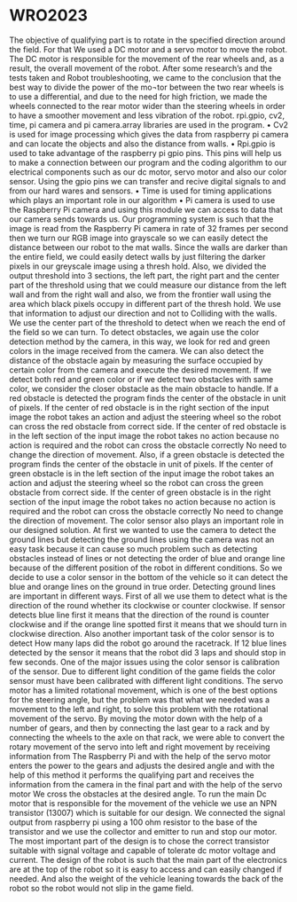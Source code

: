 # WRO2023
The objective of  qualifying part is to rotate in the specified direction around the field. For that We used a DC motor and a servo motor to move the robot. The DC motor is responsible for the movement of the rear wheels and, as a result, the overall movement of the robot. After some research’s and the tests taken and Robot troubleshooting, we came to the conclusion that the best way to divide the power of the mo¬tor between the two rear wheels is to use a differential, and due to the need for high friction, we made the wheels connected to the rear motor wider than the steering wheels in order to have a smoother movement and less vibration of the robot.
rpi.gpio, cv2, time, pi camera and pi camera.array libraries are used in the program.
•	Cv2  is used for image processing which gives the data from raspberry pi camera and can locate the objects and also the distance from walls.
•	Rpi.gpio is used to take advantage of the raspberry pi gpio pins. This pins will help us to make a connection between our program and the coding algorithm to our electrical components such as our dc motor, servo motor and also our color sensor. Using the gpio pins we can transfer and recive digital signals to and from our hard wares and sensors.
•	Time is used for timing applications which plays an important role in our algorithm
•	Pi camera is used to use the Raspberry Pi camera and using this module we can access to data that our camera sends towards us.
Our programming system is such that the image is read from the Raspberry Pi camera in rate of 32 frames per second then we turn our RGB image into grayscale so we can easily detect the distance between our robot to the mat walls. Since the walls are darker than the entire field, we could easily detect walls by just filtering the darker pixels in our greyscale image using a thresh hold. Also, we divided the output threshold into 3 sections, the left part, the right part and the center part of the threshold using that we could measure our distance from the left wall and from the right wall and also, we from the frontier wall using the area which black pixels occupy in different part of the thresh hold. We use that information to adjust our direction and not to Colliding with the walls. We use the center part of the threshold to detect when we reach the end of the field so we can turn.
To detect obstacles, we again use the color detection method by the camera, in this way, we look for red and green colors in the image received from the camera. We can also detect the distance of the obstacle again by measuring the surface occupied by certain color from the camera and execute the desired movement. If we detect both red and green color or if we detect two obstacles with same color, we consider the closer obstacle as the main obstacle to handle. If a red obstacle is detected the program finds the center of the obstacle in unit of pixels. If the center of red obstacle is in the right section of the input image the robot takes an action and adjust the steering wheel so the robot can cross the red obstacle from correct side. If the center of red obstacle is in the left section of the input image the robot takes no action because no action is required and the robot can cross the obstacle correctly No need to change the direction of movement. Also, if a green obstacle is detected the program finds the center of the obstacle in unit of pixels. If the center of green obstacle is in the left section of the input image the robot takes an action and adjust the steering wheel so the robot can cross the green obstacle from correct side. If the center of green obstacle is in the right section of the input image the robot takes no action because no action is required and the robot can cross the obstacle correctly No need to change the direction of movement.
The color sensor also plays an important role in our designed solution. At first we wanted to use the camera to detect the ground lines but detecting the ground lines using the camera was not an easy task because it can cause so much problem such as detecting obstacles instead of lines or not detecting the order of blue and orange line because of the different position of the robot in different conditions. So we decide to use a color sensor in the bottom of the vehicle so it can detect the blue and orange lines on the ground in true order. Detecting ground lines are important in different ways. First of all we use them to detect what is the direction of the round whether its clockwise or counter clockwise. If sensor detects blue line first it means that the direction of the round is counter clockwise and if the orange line spotted first it means that we should turn in clockwise direction. Also another important task of the color sensor is to detect How many laps did the robot go around the racetrack. If 12 blue lines detected by the sensor it means that the robot did 3 laps and should stop in few seconds. One of the major issues using the color sensor is calibration of the sensor. Due to different light condition of the game fields the color sensor must have been calibrated with different light conditions.
The servo motor has a limited rotational movement, which is one of the best options for the steering angle, but the problem was that what we needed was a movement to the left and right, to solve this problem with the rotational movement of the servo. By moving the motor down with the help of a number of gears, and then by connecting the last gear to a rack and by connecting the wheels to the axle on that rack, we were able to convert the rotary movement of the servo into left and right movement by receiving information from The Raspberry Pi and with the help of the servo motor enters the power to the gears and adjusts the desired angle and with the help of this method it performs the qualifying part and receives the information from the camera in the final part and with the help of the servo motor We cross the obstacles at the desired angle.
To run the main Dc motor that is responsible for the movement of the vehicle we use an NPN transistor (13007) which is suitable for our design. We connected the signal output from raspberry pi using a 100 ohm resistor to the base of the transistor and we use the collector and emitter to run and stop our motor. The most important part of the design is to chose the correct transistor suitable with signal voltage and capable of tolerate dc motor voltage and current.
The design of the robot is such that the main part of the electronics are at the top of the robot so it is easy to access and can easily changed if needed. And also the weight of the vehicle leaning towards the back of the robot so the robot would not slip in the game field.
